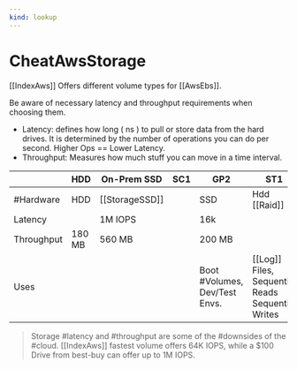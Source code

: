 ```yaml
---
kind: lookup
---
```

# CheatAwsStorage

[[IndexAws]] Offers different volume types for [[AwsEbs]].

Be aware of necessary latency and throughput requirements when choosing them.

* Latency: defines how long ( ns ) to pull or store data from the hard drives. It is determined by the number of operations you can do per second. Higher Ops == Lower Latency.
* Throughput: Measures how much stuff you can move in a time interval.

|            | HDD    | On-Prem SSD | SC1 | GP2                          | ST1                                           | Provisioned |
|------------|--------|-------------|-----|------------------------------|-----------------------------------------------|-------------|
| #Hardware   | HDD    | [[StorageSSD]]         |     | SSD                          | Hdd [[Raid]]                                      | [[StorageNVME]]        |
| Latency    |        | 1M IOPS     |     | 16k                          |                                               | 64k         |
| Throughput | 180 MB | 560 MB      |     | 200 MB                       |                                               | 1000        |
| Uses       |        |             |     | Boot #Volumes, Dev/Test Envs. | [[Log]] Files, Sequential Reads Sequential Writes | [[Databases]]   |

> Storage #latency and #throughput are some of the #downsides of the #cloud. [[IndexAws]] fastest volume offers 64K IOPS, while a $100 Drive from best-buy can offer up to 1M IOPS.
